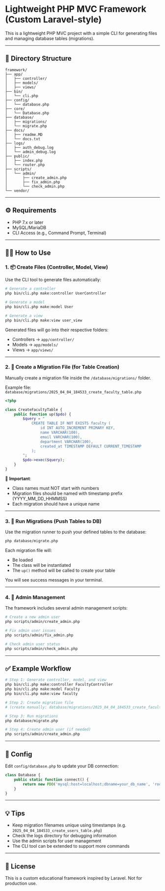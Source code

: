 # Lightweight PHP MVC Framework (Custom Laravel-style)

This is a lightweight PHP MVC project with a simple CLI for generating files and managing database tables (migrations).

---

## 📁 Directory Structure

```
framework/
├── app/
│   ├── controller/
│   ├── models/
│   ├── views/
├── bin/
│   └── cli.php
├── config/
│   └── database.php
├── core/
│   └── Database.php
├── database/
│   ├── migrations/
│   └── migrate.php
├── docs/
│   ├── readme.MD
│   └── docs.txt
├── logs/
│   ├── auth_debug.log
│   └── admin_debug.log
├── public/
│   ├── index.php
│   └── router.php
├── scripts/
│   └── admin/
│       ├── create_admin.php
│       ├── fix_admin.php
│       └── check_admin.php
└── vendor/
```

---

## ⚙️ Requirements

- PHP 7.x or later
- MySQL/MariaDB
- CLI Access (e.g., Command Prompt, Terminal)

---

## 👨‍🛠️ How to Use

### 1. 📦 Create Files (Controller, Model, View)

Use the CLI tool to generate files automatically:

```bash
# Generate a controller
php bin/cli.php make:controller UserController

# Generate a model
php bin/cli.php make:model User

# Generate a view
php bin/cli.php make:view user_view
```

Generated files will go into their respective folders:
- Controllers → `app/controller/`
- Models → `app/models/`
- Views → `app/views/`

---

### 2. 🧱 Create a Migration File (for Table Creation)

Manually create a migration file inside the `/database/migrations/` folder.

Example file: `database/migrations/2025_04_04_184533_create_faculty_table.php`

```php
<?php

class CreateFacultyTable {
    public function up($pdo) {
        $query = "
            CREATE TABLE IF NOT EXISTS faculty (
                id INT AUTO_INCREMENT PRIMARY KEY,
                name VARCHAR(100),
                email VARCHAR(100),
                department VARCHAR(100),
                created_at TIMESTAMP DEFAULT CURRENT_TIMESTAMP
            );
        ";
        $pdo->exec($query);
    }
}
```

📝 **Important**: 
- Class names must NOT start with numbers
- Migration files should be named with timestamp prefix (YYYY_MM_DD_HHMMSS)
- Each migration should have a unique name

---

### 3. 🚀 Run Migrations (Push Tables to DB)

Use the migration runner to push your defined tables to the database:

```bash
php database/migrate.php
```

Each migration file will:
- Be loaded
- The class will be instantiated
- The `up()` method will be called to create your table

You will see success messages in your terminal.

---

### 4. 👤 Admin Management

The framework includes several admin management scripts:

```bash
# Create a new admin user
php scripts/admin/create_admin.php

# Fix admin user issues
php scripts/admin/fix_admin.php

# Check admin user status
php scripts/admin/check_admin.php
```

---

## ✅ Example Workflow

```bash
# Step 1: Generate controller, model, and view
php bin/cli.php make:controller FacultyController
php bin/cli.php make:model Faculty
php bin/cli.php make:view faculty

# Step 2: Create migration file
# (create manually: database/migrations/2025_04_04_184533_create_faculty_table.php)

# Step 3: Run migrations
php database/migrate.php

# Step 4: Create admin user (if needed)
php scripts/admin/create_admin.php
```

---

## 🔧 Config

Edit `config/database.php` to update your DB connection:

```php
class Database {
    public static function connect() {
        return new PDO('mysql:host=localhost;dbname=your_db_name', 'root', '');
    }
}
```

---

## 💡 Tips

- Keep migration filenames unique using timestamps (e.g. `2025_04_04_184533_create_users_table.php`)
- Check the logs directory for debugging information
- Use the admin scripts for user management
- The CLI tool can be extended to support more commands

---

## 📌 License

This is a custom educational framework inspired by Laravel. Not for production use.

